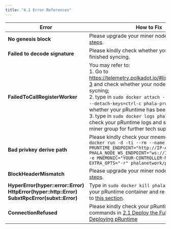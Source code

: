 ```yaml
---
title: "4.1 Error References"
---
```


| **Error**                                                    | **How to Fix**                                               |
| ------------------------------------------------------------ | ------------------------------------------------------------ |
| **No genesis block**                                         | Please upgrade your miner node following [these steps](https://wiki.phala.network/en-us/docs/poc3/3-5-upgrade-miner/). |
| **Failed to decode signature**                               | Please kindly check whether your node has finished syncing.  |
| **FailedToCallRegisterWorker**                               | You may refer to:<br />1. Go to https://telemetry.polkadot.io/#list/Phala%20PoC-3 and check whether your node has finished sycning;<br />2. type in `sudo docker attach --sig-proxy=false --detach-keys=ctrl-c phala-pruntime` to learn whether your pRuntime has been launched<br />3. type in `sudo docker logs phala-pruntime` to check your pRuntime logs and send them to the miner group for further tech support. |
| **Bad privkey derive path**                                  | Please kindly check your mnemonics in `sudo docker run -d -ti --rm --name phala-phost -e PRUNTIME_ENDPOINT="http://IP-ADDRESS:8000" -e PHALA_NODE_WS_ENDPOINT="ws://IP-ADDRESS:9944" -e MNEMONIC="YOUR-CONTROLLER-MNEMONIC" -e EXTRA_OPTS="-r" phalanetwork/phala-poc3-phost` |
| **BlockHeaderMismatch**                                      | Please upgrade your miner node following [these steps](https://wiki.phala.network/en-us/docs/poc3/3-5-upgrade-miner/). |
| **HyperError(hyper::error::Error)**<br />**HttpError(hyper::http::Error)**<br />**SubxtRpcError(subxt::Error)** | Type in `sudo docker kill phala-pruntime` to kill your pRuntime container and re-run it according to [this section](https://wiki.phala.network/en-us/docs/poc3/2-1-deploy-the-full-stack/#deploying-pruntime). |
| **ConnectionRefused**                                        | Please kindly check your pRuntime following the commands in [2.1 Deploy the Full Stack -> Deploying pRuntime](https://wiki.phala.network/en-us/docs/poc3/2-1-deploy-the-full-stack/#deploying-pruntime) |